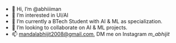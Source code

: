 - 👋 Hi, I’m @abhiiiman
- 👀 I’m interested in UI/AI
- 🌱 I’m currently a BTech Student with AI & ML as specialization.
- 💞️ I’m looking to collaborate on AI & ML projects.
- 📫 mandalabhijit2008@gmail.com, DM me on Instagram _m_abhijit_

<!---
abhiiiman/abhiiiman is a ✨ special ✨ repository because its `README.md` (this file) appears on your GitHub profile.
You can click the Preview link to take a look at your changes.
--->
